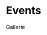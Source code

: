 ---
layout: page
title: Events
subtitle: Gallerie
css:
  - assets/css/gallery.css

#TODO: take & publish pictures from open trainings, courses
---
